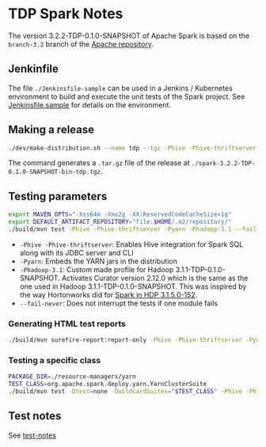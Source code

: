 # TDP Spark Notes

The version 3.2.2-TDP-0.1.0-SNAPSHOT of Apache Spark is based on the `branch-3.2` branch of the [Apache repository](https://github.com/apache/spark/tree/branch-3.2).

## Jenkinfile

The file `./Jenkinsfile-sample` can be used in a Jenkins / Kubernetes environment to build and execute the unit tests of the Spark project. See [Jenkinsfile.sample](Jenkinsfile.sample) for details on the environment.

## Making a release

```bash
./dev/make-distribution.sh --name tdp --tgz -Phive -Phive-thriftserver -Pyarn -Phadoop-3.1
```

The command generates a `.tar.gz` file of the release at `./spark-3.2.2-TDP-0.1.0-SNAPSHOT-bin-tdp.tgz`.

## Testing parameters

```bash
export MAVEN_OPTS="-Xss64m -Xmx2g -XX:ReservedCodeCacheSize=1g"
export DEFAULT_ARTIFACT_REPOSITORY="file:$HOME/.m2/repository/"
./build/mvn test -Phive -Phive-thriftserver -Pyarn -Phadoop-3.1 --fail-never
```

- `-Phive -Phive-thriftserver`: Enables Hive integration for Spark SQL along with its JDBC server and CLI
- `-Pyarn`: Embeds the YARN jars in the distribution
- `-Phadoop-3.1`: Custom made profile for Hadoop 3.1.1-TDP-0.1.0-SNAPSHOT. Activates Curator version 2.12.0 which is the same as the one used in Hadoop 3.1.1-TDP-0.1.0-SNAPSHOT. This was inspired by the way Hortonworks did for [Spark in HDP 3.1.5.0-152](https://github.com/hortonworks/spark2-release/blob/HDP-3.1.5.0-152-tag/pom.xml).
- `--fail-never`: Does not interrupt the tests if one module fails

### Generating HTML test reports

```bash
./build/mvn surefire-report:report-only -Phive -Phive-thriftserver -Pyarn -Phadoop-3.1
```

### Testing a specific class

```bash
PACKAGE_DIR=./resource-managers/yarn
TEST_CLASS=org.apache.spark.deploy.yarn.YarnClusterSuite
./build/mvn test -Dtest=none -DwildcardSuites="$TEST_CLASS" -Phive -Phive-thriftserver -Pyarn -Phadoop-3.1 -pl "$PACKAGE_DIR"
```

## Test notes

See [test-notes](./test-notes.md)
